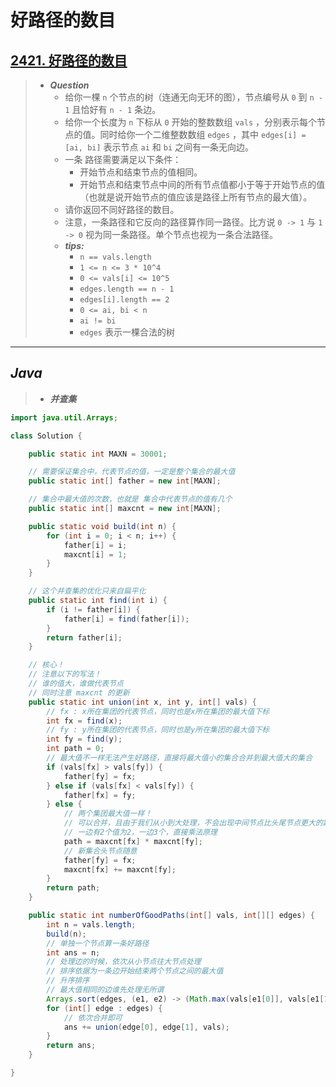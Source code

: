 # 好路径的数目

## [2421. 好路径的数目](https://leetcode.cn/problems/number-of-good-paths/)

> - ***Question***
>   - 给你一棵 `n` 个节点的树（连通无向无环的图），节点编号从 `0` 到 `n - 1` 且恰好有 `n - 1` 条边。
>   - 给你一个长度为 `n` 下标从 `0` 开始的整数数组 `vals` ，分别表示每个节点的值。同时给你一个二维整数数组 `edges` ，其中 `edges[i] = [ai, bi]` 表示节点 `ai` 和 `bi` 之间有一条无向边。
>   - 一条 路径需要满足以下条件：
>     - 开始节点和结束节点的值相同。
>     - 开始节点和结束节点中间的所有节点值都小于等于开始节点的值（也就是说开始节点的值应该是路径上所有节点的最大值）。
>   - 请你返回不同好路径的数目。
>   - 注意，一条路径和它反向的路径算作同一路径。比方说 `0 -> 1` 与 `1 -> 0` 视为同一条路径。单个节点也视为一条合法路径。
>   - ***tips:***
>     - `n == vals.length`
>     - `1 <= n <= 3 * 10^4`
>     - `0 <= vals[i] <= 10^5`
>     - `edges.length == n - 1`
>     - `edges[i].length == 2`
>     - `0 <= ai, bi < n`
>     - `ai != bi`
>     - `edges` 表示一棵合法的树

---

## *Java*

> - ***并查集***

```java
import java.util.Arrays;

class Solution {

    public static int MAXN = 30001;

    // 需要保证集合中，代表节点的值，一定是整个集合的最大值
    public static int[] father = new int[MAXN];

    // 集合中最大值的次数，也就是 集合中代表节点的值有几个
    public static int[] maxcnt = new int[MAXN];

    public static void build(int n) {
        for (int i = 0; i < n; i++) {
            father[i] = i;
            maxcnt[i] = 1;
        }
    }

    // 这个并查集的优化只来自扁平化
    public static int find(int i) {
        if (i != father[i]) {
            father[i] = find(father[i]);
        }
        return father[i];
    }

    // 核心！
    // 注意以下的写法！
    // 谁的值大，谁做代表节点
    // 同时注意 maxcnt 的更新
    public static int union(int x, int y, int[] vals) {
        // fx : x所在集团的代表节点，同时也是x所在集团的最大值下标
        int fx = find(x);
        // fy : y所在集团的代表节点，同时也是y所在集团的最大值下标
        int fy = find(y);
        int path = 0;
        // 最大值不一样无法产生好路径，直接将最大值小的集合合并到最大值大的集合
        if (vals[fx] > vals[fy]) {
            father[fy] = fx;
        } else if (vals[fx] < vals[fy]) {
            father[fx] = fy;
        } else {
            // 两个集团最大值一样！
            // 可以合并，且由于我们从小到大处理，不会出现中间节点比头尾节点更大的路径
            // 一边有2个值为2，一边3个，直接乘法原理
            path = maxcnt[fx] * maxcnt[fy];
            // 新集合头节点随意
            father[fy] = fx;
            maxcnt[fx] += maxcnt[fy];
        }
        return path;
    }

    public static int numberOfGoodPaths(int[] vals, int[][] edges) {
        int n = vals.length;
        build(n);
        // 单独一个节点算一条好路径
        int ans = n;
        // 处理边的时候，依次从小节点往大节点处理
        // 排序依据为一条边开始结束两个节点之间的最大值
        // 升序排序
        // 最大值相同的边谁先处理无所谓
        Arrays.sort(edges, (e1, e2) -> (Math.max(vals[e1[0]], vals[e1[1]]) - Math.max(vals[e2[0]], vals[e2[1]])));
        for (int[] edge : edges) {
            // 依次合并即可
            ans += union(edge[0], edge[1], vals);
        }
        return ans;
    }

}
```
